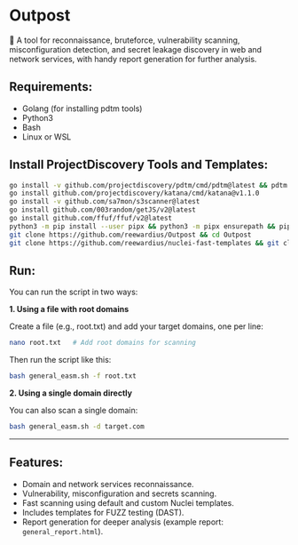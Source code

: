 # Outpost

🔎 A tool for reconnaissance, bruteforce, vulnerability scanning, misconfiguration detection, and secret leakage discovery in web and network services, with handy report generation for further analysis.

## **Requirements:**

- Golang (for installing pdtm tools)
- Python3
- Bash
- Linux or WSL

## Install ProjectDiscovery Tools and Templates:

```bash
go install -v github.com/projectdiscovery/pdtm/cmd/pdtm@latest && pdtm -install-all
go install github.com/projectdiscovery/katana/cmd/katana@v1.1.0
go install -v github.com/sa7mon/s3scanner@latest
go install github.com/003random/getJS/v2@latest
go install github.com/ffuf/ffuf/v2@latest
python3 -m pip install --user pipx && python3 -m pipx ensurepath && pipx install uro
git clone https://github.com/reewardius/Outpost && cd Outpost
git clone https://github.com/reewardius/nuclei-fast-templates && git clone https://github.com/reewardius/nuclei-dast-templates
```

## Run:
You can run the script in two ways:

**1. Using a file with root domains**

Create a file (e.g., root.txt) and add your target domains, one per line:
```bash
nano root.txt   # Add root domains for scanning
```
Then run the script like this:
```bash
bash general_easm.sh -f root.txt
```
**2. Using a single domain directly**

You can also scan a single domain:
```bash
bash general_easm.sh -d target.com
```
---

## Features:
- Domain and network services reconnaissance.
- Vulnerability, misconfiguration and secrets scanning.
- Fast scanning using default and custom Nuclei templates.
- Includes templates for FUZZ testing (DAST).
- Report generation for deeper analysis (example report: `general_report.html`).
